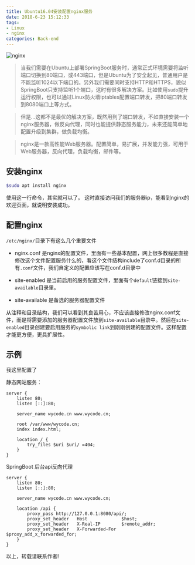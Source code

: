 ```yaml
---
title: Ubuntu16.04安装配置nginx服务
date: 2018-6-23 15:12:33
tags:
- Linux
- nginx
categories: Back-end
---
```


![nginx](http://nginx.org/nginx.png)

> 当我们需要在Ubuntu上部署SpringBoot服务时，通常正式环境需要将监听端口切换到80端口，或443端口，但是Ubuntu为了安全起见，普通用户是不能监听1024以下端口的。另外我们需要同时支持HTTP和HTTPS，貌似SpringBoot只支持监听1个端口，这时有很多解决方案。比如使用`sudo`提升运行权限，也可以通过Linux防火墙iptables配置端口转发，把80端口转发到8080端口上等方式。

> 但是...这都不是最优的解决方案，既然用到了端口转发，不如直接安装一个nginx服务器，做反向代理，同时也能提供静态服务能力，未来还能简单地配置升级到集群，做负载均衡。

> nginx是一款高性能Web服务器。配置简单，易扩展，并发能力强，可用于Web服务器，反向代理，负载均衡，邮件等。

<!--more-->

## 安装nginx

```bash
$sudo apt install nginx
```

使用这一行命令，其实就可以了。
这时直接访问我们的服务器ip，能看到nginx的欢迎页面，就说明安装成功。


## 配置nginx

`/etc/nginx/`目录下有这么几个重要文件

- nginx.conf 是nginx的配置文件，里面有一些基本配置，网上很多教程是直接修改这个文件配置服务什么的，看这个文件结构include了conf.d目录的所有`.conf`文件，我们自定义的配置应该写在conf.d目录中

- site-enabled 是当前启用的服务配置文件，里面有个`default`链接到`site-available`目录里。

- site-available 是备选的服务器配置文件

从注释和目录结构，我们可以看到其良苦用心，不应该直接修改nginx.conf文件，而是将需要添加的服务器配置文件放到`site-available`目录中。然后在`site-enabled`目录创建要启用服务的`symbolic link`到刚刚创建的配置文件。这样配置才能更方便，更具扩展性。

## 示例

我这里配置了

静态网站服务：

```
server {
	listen 80;
	listen [::]:80;

	server_name wycode.cn www.wycode.cn;

	root /var/www/wycode.cn;
	index index.html;

	location / {
		try_files $uri $uri/ =404;
	}
}
```
SpringBoot 后台api反向代理


```
server {
	listen 80;
	listen [::]:80;

	server_name wycode.cn www.wycode.cn;

	location /api {
		proxy_pass http://127.0.0.1:8080/api/;
		proxy_set_header   Host             $host;
		proxy_set_header   X-Real-IP        $remote_addr;
		proxy_set_header   X-Forwarded-For  $proxy_add_x_forwarded_for;
	}
}
```


以上，转载请联系作者!